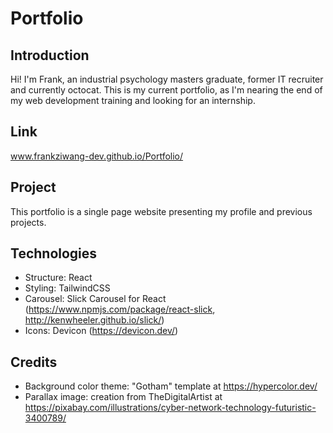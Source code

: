 # Portfolio
## Introduction
Hi! I'm Frank, an industrial psychology masters graduate, former IT recruiter and currently octocat.
This is my current portfolio, as I'm nearing the end of my web development training and looking for an internship.
## Link
www.frankziwang-dev.github.io/Portfolio/
## Project
This portfolio is a single page website presenting my profile and previous projects.
## Technologies
- Structure: React
- Styling: TailwindCSS
- Carousel: Slick Carousel for React (https://www.npmjs.com/package/react-slick, http://kenwheeler.github.io/slick/)
- Icons: Devicon (https://devicon.dev/)
## Credits  
- Background color theme: "Gotham" template at https://hypercolor.dev/
- Parallax image: creation from TheDigitalArtist at https://pixabay.com/illustrations/cyber-network-technology-futuristic-3400789/